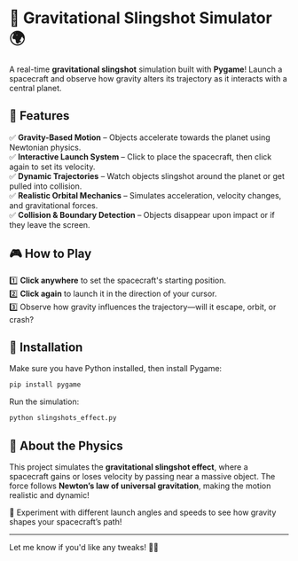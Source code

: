 # 🚀 Gravitational Slingshot Simulator 🌍  

A real-time **gravitational slingshot** simulation built with **Pygame**! Launch a spacecraft and observe how gravity alters its trajectory as it interacts with a central planet.  

## 🌟 Features  
✅ **Gravity-Based Motion** – Objects accelerate towards the planet using Newtonian physics.  
✅ **Interactive Launch System** – Click to place the spacecraft, then click again to set its velocity.  
✅ **Dynamic Trajectories** – Watch objects slingshot around the planet or get pulled into collision.  
✅ **Realistic Orbital Mechanics** – Simulates acceleration, velocity changes, and gravitational forces.  
✅ **Collision & Boundary Detection** – Objects disappear upon impact or if they leave the screen.  

## 🎮 How to Play  
1️⃣ **Click anywhere** to set the spacecraft's starting position.  
2️⃣ **Click again** to launch it in the direction of your cursor.  
3️⃣ Observe how gravity influences the trajectory—will it escape, orbit, or crash?  

## 🔧 Installation  
Make sure you have Python installed, then install Pygame:  
```bash
pip install pygame
```  
Run the simulation:  
```bash
python slingshots_effect.py
```  

## 🚀 About the Physics  
This project simulates the **gravitational slingshot effect**, where a spacecraft gains or loses velocity by passing near a massive object. The force follows **Newton’s law of universal gravitation**, making the motion realistic and dynamic!  

🔭 Experiment with different launch angles and speeds to see how gravity shapes your spacecraft’s path!  

---

Let me know if you'd like any tweaks! 🚀🔥
